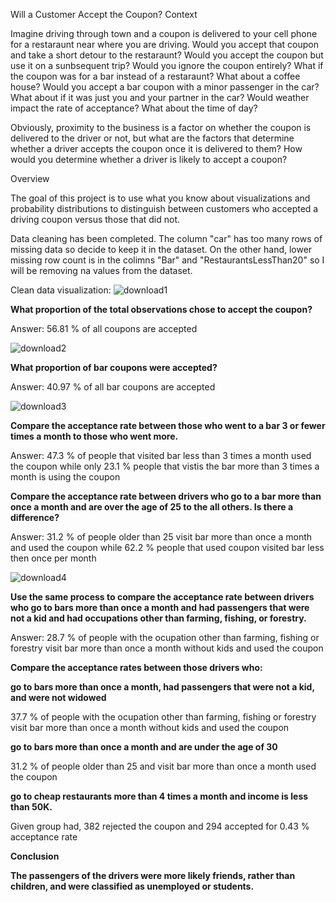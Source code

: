Will a Customer Accept the Coupon?
Context

Imagine driving through town and a coupon is delivered to your cell phone for a restaraunt near where you are driving. Would you accept that coupon and take a short detour to the restaraunt? Would you accept the coupon but use it on a sunbsequent trip? Would you ignore the coupon entirely? What if the coupon was for a bar instead of a restaraunt? What about a coffee house? Would you accept a bar coupon with a minor passenger in the car? What about if it was just you and your partner in the car? Would weather impact the rate of acceptance? What about the time of day?

Obviously, proximity to the business is a factor on whether the coupon is delivered to the driver or not, but what are the factors that determine whether a driver accepts the coupon once it is delivered to them? How would you determine whether a driver is likely to accept a coupon?

Overview

The goal of this project is to use what you know about visualizations and probability distributions to distinguish between customers who accepted a driving coupon versus those that did not.

Data cleaning has been completed. 
  The column "car" has too many rows of missing data so decide to keep it in the dataset. On the other hand, lower missing row count is in the colimns "Bar" and "RestaurantsLessThan20" so I will be removing na values from the dataset.
  
  Clean data visualization:
  ![download1](https://user-images.githubusercontent.com/16770936/199153990-e55ee48e-9424-48ff-b8af-1d9beb2ae06a.png)

  
  **What proportion of the total observations chose to accept the coupon?**
  
  Answer: 56.81 % of all coupons are accepted
    
  ![download2](https://user-images.githubusercontent.com/16770936/199155154-eb4a482a-5ebc-456a-91eb-5694c4d670d7.png)

  **What proportion of bar coupons were accepted?**
  
  Answer: 40.97 % of all bar coupons are accepted
 
 ![download3](https://user-images.githubusercontent.com/16770936/199155281-4f68b24e-68df-4857-ba9f-907af29e4240.png)

  **Compare the acceptance rate between those who went to a bar 3 or fewer times a month to those who went more.**
  
  Answer: 47.3 % of people that visited bar less than 3 times a month used the coupon while only 23.1 % people that vistis the bar more than 3 times a month is using the coupon
    
  **Compare the acceptance rate between drivers who go to a bar more than once a month and are over the age of 25 to the all others. Is there a difference?**
  
  Answer: 31.2 % of people older than 25 visit bar more than once a month and used the coupon while 62.2 % people that used coupon visited bar less then once per month
    
    
  ![download4](https://user-images.githubusercontent.com/16770936/199155364-97bd65b8-016e-42dd-92db-e50938423114.png)

  **Use the same process to compare the acceptance rate between drivers who go to bars more than once a month and had passengers that were not a kid and had occupations other than farming, fishing, or forestry.**
  
  Answer: 28.7 % of people with the ocupation other than farming, fishing or forestry visit bar more than once a month without kids and used the coupon
    
   **Compare the acceptance rates between those drivers who:**
   
   **go to bars more than once a month, had passengers that were not a kid, and were not widowed**
   
   37.7 % of people with the ocupation other than farming, fishing or forestry visit bar more than once a month without kids and used the coupon
   
   **go to bars more than once a month and are under the age of 30**
   
   31.2 % of people older than 25 and visit bar more than once a month used the coupon
   
   **go to cheap restaurants more than 4 times a month and income is less than 50K.**
   
   Given group had, 382 rejected the coupon and 294 accepted for 0.43 % acceptance rate
   
   
   
  
**Conclusion**

**The passengers of the drivers were more likely friends, rather than children, and were classified as unemployed or students.**
